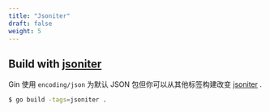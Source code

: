 ```yaml
---
title: "Jsoniter"
draft: false
weight: 5
---
```


## Build with [jsoniter](https://github.com/json-iterator/go)

Gin 使用 `encoding/json` 为默认 JSON 包但你可以从其他标签构建改变 [jsoniter](https://github.com/json-iterator/go) .

```sh
$ go build -tags=jsoniter .
```
